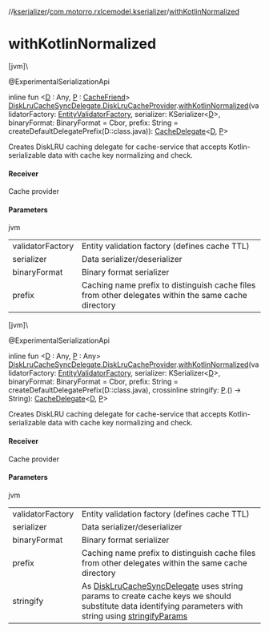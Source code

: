 //[kserializer](../../index.md)/[com.motorro.rxlcemodel.kserializer](index.md)/[withKotlinNormalized](with-kotlin-normalized.md)

# withKotlinNormalized

[jvm]\

@ExperimentalSerializationApi

inline fun &lt;[D](with-kotlin-normalized.md) : Any, [P](with-kotlin-normalized.md) : [CacheFriend](../../../cache/cache/com.motorro.rxlcemodel.cache/-cache-friend/index.md)&gt; [DiskLruCacheSyncDelegate.DiskLruCacheProvider](../../../disklrucache/disklrucache/com.motorro.rxlcemodel.disklrucache/-disk-lru-cache-sync-delegate/-disk-lru-cache-provider/index.md).[withKotlinNormalized](with-kotlin-normalized.md)(validatorFactory: [EntityValidatorFactory](../../../cache/cache/com.motorro.rxlcemodel.cache.entity/-entity-validator-factory/index.md), serializer: KSerializer&lt;[D](with-kotlin-normalized.md)&gt;, binaryFormat: BinaryFormat = Cbor, prefix: String = createDefaultDelegatePrefix(D::class.java)): [CacheDelegate](../../../cache/cache/com.motorro.rxlcemodel.cache/-cache-delegate/index.md)&lt;[D](with-kotlin-normalized.md), [P](with-kotlin-normalized.md)&gt;

Creates DiskLRU caching delegate for cache-service that accepts Kotlin-serializable data with cache key normalizing and check.

#### Receiver

Cache provider

#### Parameters

jvm

| | |
|---|---|
| validatorFactory | Entity validation factory (defines cache TTL) |
| serializer | Data serializer/deserializer |
| binaryFormat | Binary format serializer |
| prefix | Caching name prefix to distinguish cache files from other delegates within the same cache directory |

[jvm]\

@ExperimentalSerializationApi

inline fun &lt;[D](with-kotlin-normalized.md) : Any, [P](with-kotlin-normalized.md) : Any&gt; [DiskLruCacheSyncDelegate.DiskLruCacheProvider](../../../disklrucache/disklrucache/com.motorro.rxlcemodel.disklrucache/-disk-lru-cache-sync-delegate/-disk-lru-cache-provider/index.md).[withKotlinNormalized](with-kotlin-normalized.md)(validatorFactory: [EntityValidatorFactory](../../../cache/cache/com.motorro.rxlcemodel.cache.entity/-entity-validator-factory/index.md), serializer: KSerializer&lt;[D](with-kotlin-normalized.md)&gt;, binaryFormat: BinaryFormat = Cbor, prefix: String = createDefaultDelegatePrefix(D::class.java), crossinline stringify: [P](with-kotlin-normalized.md).() -&gt; String): [CacheDelegate](../../../cache/cache/com.motorro.rxlcemodel.cache/-cache-delegate/index.md)&lt;[D](with-kotlin-normalized.md), [P](with-kotlin-normalized.md)&gt;

Creates DiskLRU caching delegate for cache-service that accepts Kotlin-serializable data with cache key normalizing and check.

#### Receiver

Cache provider

#### Parameters

jvm

| | |
|---|---|
| validatorFactory | Entity validation factory (defines cache TTL) |
| serializer | Data serializer/deserializer |
| binaryFormat | Binary format serializer |
| prefix | Caching name prefix to distinguish cache files from other delegates within the same cache directory |
| stringify | As [DiskLruCacheSyncDelegate](../../../disklrucache/disklrucache/com.motorro.rxlcemodel.disklrucache/-disk-lru-cache-sync-delegate/index.md) uses string params to create cache keys we should substitute data identifying parameters with string using [stringifyParams](../../../cache/cache/com.motorro.rxlcemodel.cache/stringify-params.md) |
